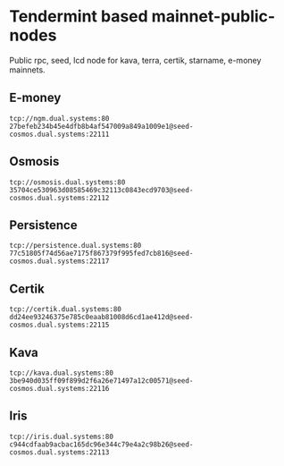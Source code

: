 # Tendermint based mainnet-public-nodes 
Public rpc, seed, lcd  node for kava, terra, certik, starname, e-money mainnets.

## E-money
```
tcp://ngm.dual.systems:80
27befeb234b45e4dfb8b4af547009a849a1009e1@seed-cosmos.dual.systems:22111
```

## Osmosis
```
tcp://osmosis.dual.systems:80
35704ce530963d08585469c32113c0843ecd9703@seed-cosmos.dual.systems:22112
```

## Persistence
```
tcp://persistence.dual.systems:80
77c51805f74d56ae7175f867379f995fed7cb816@seed-cosmos.dual.systems:22117
```

## Certik
```
tcp://certik.dual.systems:80
dd24ee93246375e785c0eaab81008d6cd1ae412d@seed-cosmos.dual.systems:22115
```

## Kava
```
tcp://kava.dual.systems:80
3be940d035ff09f899d2f6a26e71497a12c00571@seed-cosmos.dual.systems:22116
```

## Iris
```
tcp://iris.dual.systems:80
c944cdfaab9acbac165dc96e344c79e4a2c98b26@seed-cosmos.dual.systems:22113
```
